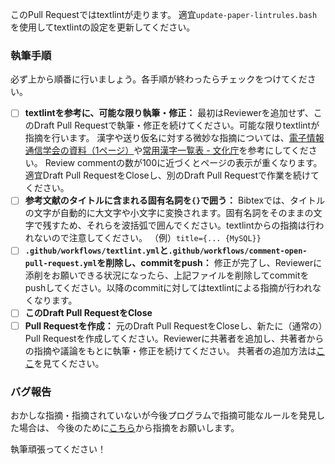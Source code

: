 このPull Requestではtextlintが走ります。
適宜`update-paper-lintrules.bash`を使用してtextlintの設定を更新してください。

### 執筆手順

必ず上から順番に行いましょう。各手順が終わったらチェックをつけてください。

- [ ] **textlintを参考に、可能な限り執筆・修正：**
最初はReviewerを追加せず、このDraft Pull Requestで執筆・修正を続けてください。可能な限りtextlintが指摘を行います。
漢字や送り仮名に対する微妙な指摘については、[電子情報通信学会の資料（1ページ）](https://www.ieice.org/jpn/shiori/pdf/furoku_d.pdf)や[常用漢字一覧表 - 文化庁](https://www.bunka.go.jp/kokugo_nihongo/sisaku/joho/joho/kakuki/14/pdf/jyouyou_kanjihyou.pdf)を参考にしてください。
Review commentの数が100に近づくとページの表示が重くなります。適宜Draft Pull RequestをCloseし、別のDraft Pull Requestで作業を続けてください。
- [ ] **参考文献のタイトルに含まれる固有名詞を`{}`で囲う：**
Bibtexでは、タイトルの文字が自動的に大文字や小文字に変換されます。固有名詞をそのままの文字で残すため、それらを波括弧で囲んでください。textlintからの指摘は行われないので注意してください。
（例）`title={... {MySQL}}`
- [ ] **`.github/workflows/textlint.yml`と`.github/workflows/comment-open-pull-request.yml`を削除し、commitをpush：**
修正が完了し、Reviewerに添削をお願いできる状況になったら、上記ファイルを削除してcommitをpushしてください。以降のcommitに対してはtextlintによる指摘が行われなくなります。
- [ ] **このDraft Pull RequestをClose**
- [ ] **Pull Requestを作成：**
元のDraft Pull RequestをCloseし、新たに（通常の）Pull Requestを作成してください。Reviewerに共著者を追加し、共著者からの指摘や議論をもとに執筆・修正を続けてください。
共著者の追加方法は[ここ](https://github.com/dbgroup-nagoya-u/template-latex/tree/main#%E5%9F%B7%E7%AD%86%E3%81%AE%E6%B5%81%E3%82%8C)を見てください。

### バグ報告

おかしな指摘・指摘されていないが今後プログラムで指摘可能なルールを発見した場合は、
今後のために[こちら](https://github.com/dbgroup-nagoya-u/paper-lintrules/issues/new?assignees=&labels=&template=bug-report.md&title=)から指摘をお願いします。


執筆頑張ってください！
